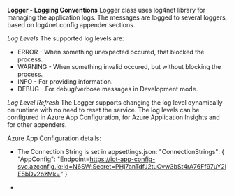 **Logger - Logging Conventions**
Logger class uses log4net library for managing the application logs.
The messages are logged to several loggers, based on log4net.config appender sections.

*Log Levels*
The supported log levels are:
* ERROR - When something unexpected occured, that blocked the process.
* WARNING - When something invalid occured, but without blocking the process.
* INFO - For providing information.
* DEBUG - For debug/verbose messages in Development mode.

*Log Level Refresh*
The Logger supports changing the log level dynamically on runtime with no need to reset the service.
The log levels can be configured in Azure App Configuration, for Azure Application Insights and for other appenders.

Azure App Configuration details:
* The Connection String is set in appsettings.json:
    "ConnectionStrings": {
        "AppConfig": "Endpoint=https://iot-app-config-svc.azconfig.io;Id=N6SW;Secret=PHj7anTdfJ2tuCvw3bSt4rA76Ff97uY2lE5bDv2bzMk="
    }

* 




